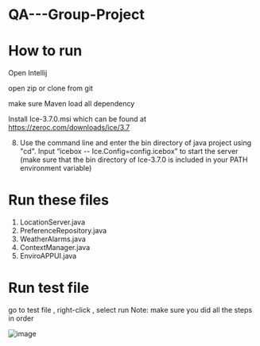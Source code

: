 # QA---Group-Project


# How to run

Open Intellij

open zip or clone from git

make sure Maven load all dependency

Install Ice-3.7.0.msi which can be found at https://zeroc.com/downloads/ice/3.7 

8. Use the command  line  and  enter  the  bin  directory  of  java  project using "cd".  Input  “icebox  --
Ice.Config=config.icebox” to start the server (make sure that the bin directory of Ice-3.7.0  is 
included in your PATH environment variable) 

# Run these files
1. LocationServer.java 
2. PreferenceRepository.java 
3. WeatherAlarms.java 
4. ContextManager.java 
5. EnviroAPPUI.java

# Run test file
go to test file , right-click , select run 
Note: make sure you did all the steps in order 


![image](https://user-images.githubusercontent.com/67695658/169563360-cc527aff-8c0b-438c-a478-8aa879f6f7f7.png)


